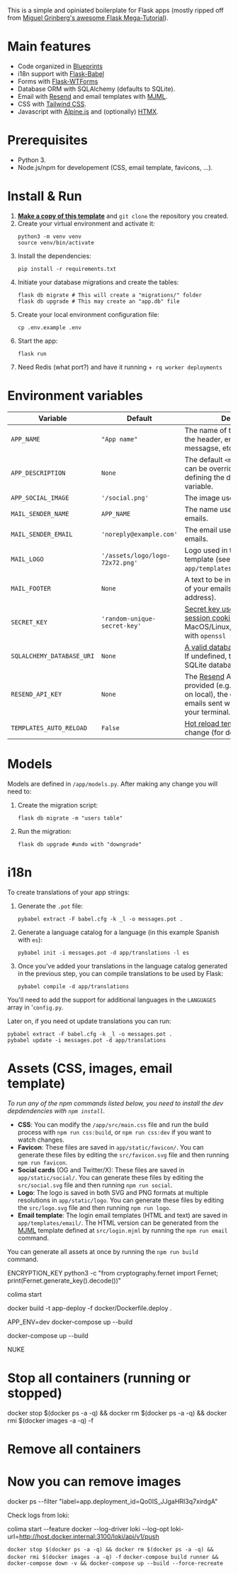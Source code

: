 This is a simple and opiniated boilerplate for Flask apps (mostly ripped off from [Miguel Grinberg's awesome Flask Mega-Tutorial](https://blog.miguelgrinberg.com/post/the-flask-mega-tutorial-part-i-hello-world)).

# Main features

- Code organized in [Blueprints](https://flask.palletsprojects.com/en/stable/blueprints/)
- i18n support with [Flask-Babel](https://python-babel.github.io/flask-babel/)
- Forms with [Flask-WTForms](https://flask-wtf.readthedocs.io/en/1.2.x/)
- Database ORM with SQLAlchemy (defaults to SQLite).
- Email with [Resend](https://resend.com) and email templates with [MJML](https://mjml.io/).
- CSS with [Tailwind CSS](https://tailwindcss.com/).
- Javascript with [Alpine.js](https://alpinejs.dev/) and (optionally) [HTMX](https://htmx.org/).

# Prerequisites

- Python 3.
- Node.js/npm for developement (CSS, email template, favicons, ...).

# Install & Run

1. **[Make a copy of this template](https://github.com/hunvreus/flask-basics/generate)** and `git clone` the repository you created.
2. Create your virtual environment and activate it:
    ```
    python3 -m venv venv
    source venv/bin/activate
    ```
3. Install the dependencies:
    ```
    pip install -r requirements.txt 
    ```
4. Initiate your database migrations and create the tables:
    ```
    flask db migrate # This will create a "migrations/" folder
    flask db upgrade # This may create an "app.db" file
    ```
5. Create your local environment configuration file:
    ```
    cp .env.example .env
    ```
6. Start the app:
    ```
    flask run
    ```
7. Need Redis (what port?) and have it running +` rq worker deployments`

# Environment variables

Variable | Default | Description
--- | --- | ---
`APP_NAME` | `"App name"` | The name of the app displayed in the header, emails, user messagse, etc.
`APP_DESCRIPTION` | `None` | The default `<meta>` description, can be overriden for any route by defining the description template variable.
`APP_SOCIAL_IMAGE` | `'/social.png'` | The image used for social cards.
`MAIL_SENDER_NAME` | `APP_NAME` | The name used when sending emails.
`MAIL_SENDER_EMAIL` | `'noreply@example.com'` | The email used when sending emails.
`MAIL_LOGO` | `'/assets/logo/logo-72x72.png'` | Logo used in the HTML email template (see `app/templates/email/login.html`).
`MAIL_FOOTER` | `None` | A text to be included in the footer of your emails (e.g. your business address).
`SECRET_KEY` | `'random-unique-secret-key'` | [Secret key used for signing session cookies](https://flask.palletsprojects.com/en/stable/config/#SECRET_KEY). On MacOS/Linux, you can generate it with `openssl rand -base64 32`.
`SQLALCHEMY_DATABASE_URI` | `None` | [A valid database connection URI](https://flask-sqlalchemy.readthedocs.io/en/stable/config/#flask_sqlalchemy.config.SQLALCHEMY_DATABASE_URI). If undefined, the app will use an SQLite database saved at `app.db`.
`RESEND_API_KEY` | `None` | The [Resend](https://resend.com) API key. If no key is provided (e.g. when developing on local), the content of the emails sent will be displayed in your terminal.
`TEMPLATES_AUTO_RELOAD` | `False` | [Hot reload templates](https://flask.palletsprojects.com/en/stable/config/#TEMPLATES_AUTO_RELOAD) when they change (for development).

# Models

Models are defined in `/app/models.py`. After making any change you will need to:

1. Create the migration script:
    ```
    flask db migrate -m "users table"
    ```
2. Run the migration:
    ```
    flask db upgrade #undo with "downgrade"
    ```

# i18n

To create translations of your app strings:

1. Generate the `.pot` file:
    ```
    pybabel extract -F babel.cfg -k _l -o messages.pot .
    ```
2. Generate a language catalog for a language (in this example Spanish with `es`):
    ```
    pybabel init -i messages.pot -d app/translations -l es
    ```
3. Once you've added your translations in the language catalog generated in the previous step, you can compile translations to be used by Flask:
    ```
    pybabel compile -d app/translations
    ```

You'll need to add the support for additional languages in the `LANGUAGES` array in '`config.py`.

Later on, if you need ot update translations you can run: 

```
pybabel extract -F babel.cfg -k _l -o messages.pot .
pybabel update -i messages.pot -d app/translations
```

# Assets (CSS, images, email template)

*To run any of the npm commands listed below, you need to install the dev depdendencies with `npm install`.*

- **CSS**: You can modify the `/app/src/main.css` file and run the build process with `npm run css:build`, or `npm run css:dev` if you want to watch changes.
- **Favicon**: These files are saved in `app/static/favicon/`. You can generate these files by editing the `src/favicon.svg` file and then running `npm run favicon`.
- **Social cards** (OG and Twitter/X): These files are saved in `app/static/social/`. You can generate these files by editing the `src/social.svg` file and then running `npm run social`.
- **Logo**: The logo is saved in both SVG and PNG formats at multiple resolutions in `app/static/logo`. You can generate these files by editing the `src/logo.svg` file and then running `npm run logo`.
- **Email template**: The login email templates (HTML and text) are saved in `app/templates/email/`. The HTML version can be generated from the [MJML](https://mjml.io/) template defined at `src/login.mjml` by running the `npm run email` command.

You can generate all assets at once by running the `npm run build` command.


ENCRYPTION_KEY python3 -c "from cryptography.fernet import Fernet; print(Fernet.generate_key().decode())"


colima start

docker build -t app-deploy -f docker/Dockerfile.deploy .

APP_ENV=dev docker-compose up --build

docker-compose up --build


NUKE 

# Stop all containers (running or stopped)
docker stop $(docker ps -a -q) && docker rm $(docker ps -a -q) && docker rmi $(docker images -a -q) -f

# Remove all containers


# Now you can remove images


docker ps --filter "label=app.deployment_id=Qo0IS_JJgaHRI3q7xirdgA"





Check logs from loki: 

colima start --feature docker --log-driver loki --log-opt loki-url=http://host.docker.internal:3100/loki/api/v1/push

`docker stop $(docker ps -a -q) && docker rm $(docker ps -a -q) && docker rmi $(docker images -a -q) -f`
`docker-compose build runner && docker-compose down -v && docker-compose up --build --force-recreate`